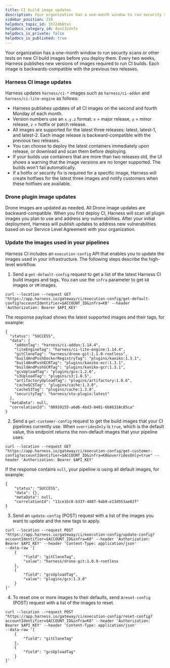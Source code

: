 ```yaml
---
title: CI build image updates
description: Your organization has a one-month window to run security scans or other tests on new CI build images before you deploy them.
sidebar_position: 210
helpdocs_topic_id: 1h724b6txn
helpdocs_category_id: 4xo13zdnfx
helpdocs_is_private: false
helpdocs_is_published: true
---
```


Your organization has a one-month window to run security scans or other tests on new CI build images before you deploy them. Every two weeks, Harness publishes new versions of images required to run CI builds. Each image is backwards-compatible with the previous two releases.

### Harness CI image updates

Harness updates `harness/ci-*` images such as `harness/ci-addon` and `harness/ci-lite-engine` as follows:

* Harness publishes updates of all CI images on the second and fourth Monday of each month.
* Version numbers use an `x.y.z` format: `x` = major release, `y` = minor release, `z` = hotfix or patch release.
* All images are supported for the latest three releases: latest, latest-1, and latest-2. Each image release is backward-compatible with the previous two releases.
* You can choose to deploy the latest containers immediately upon release, or download and scan them before deploying.
* If your builds use containers that are more than two releases old, the UI shows a warning that the image versions are no longer supported. The builds won't fail automatically.
* If a hotfix or security fix is required for a specific image, Harness will create hotfixes for the latest three images and notify customers when these hotfixes are available.

### Drone plugin image updates

Drone images are updated as needed. All Drone image updates are backward-compatible. When you first deploy CI, Harness will scan all plugin images you plan to use and address any vulnerabilities. After your initial deployment, Harness will publish updates to address new vulnerabilities based on our Service Level Agreement with your organization.

### Update the images used in your pipelines

Harness CI includes an `execution-config` API that enables you to update the images used in your infrastructure. The following steps describe the high-level workflow.

1. Send a `get-default-config` request to get a list of the latest Harness CI build images and tags. You can use the `infra` parameter to get `k8` images or `VM` images.

```
curl --location --request GET "https://app.harness.io/gateway/ci/execution-config/get-default-config?accountIdentifier=$ACCOUNT_ID&infra=K8" --header 'Authorization: Bearer $API_KEY'
```

The response payload shows the latest supported images and their tags, for example:

```
{
  "status": "SUCCESS",
  "data": {
    "addonTag": "harness/ci-addon:1.14.4",
    "liteEngineTag": "harness/ci-lite-engine:1.14.4",
    "gitCloneTag": "harness/drone-git:1.1.0-rootless",
    "buildAndPushDockerRegistryTag": "plugins/kaniko:1.3.1",
    "buildAndPushECRTag": "plugins/kaniko-ecr:1.3.1",
    "buildAndPushGCRTag": "plugins/kaniko-gcr:1.3.1",
    "gcsUploadTag": "plugins/gcs:1.2.6",
    "s3UploadTag": "plugins/s3:1.0.5",
    "artifactoryUploadTag": "plugins/artifactory:1.0.6",
    "cacheGCSTag": "plugins/cache:1.3.8",
    "cacheS3Tag": "plugins/cache:1.3.8",
    "securityTag": "harness/sto-plugin:latest"
  },
  "metaData": null,
  "correlationId": "08919155-a6d6-4bd3-8401-6b86318c85ca"
}
```

2. Send a `get-customer-config` request to get the build images that your CI pipelines currently use. When `overridesOnly` is `true`, which is the default value, this endpoint returns the non-default images that your pipeline uses.

```
curl --location --request GET "https://app.harness.io/gateway/ci/execution-config/get-customer-config?accountIdentifier=$ACCOUNT_ID&infra=K8&overridesOnly=true" --header 'Authorization: Bearer $API_KEY'
```

If the response contains `null`, your pipeline is using all default images, for example:

```
{
    "status": "SUCCESS",
    "data": {},
    "metaData": null,
    "correlationId": "11ce1bc8-b337-4687-9ab9-e13d553ae82f"
}
```

3. Send an `update-config` (POST) request with a list of the images you want to update and the new tags to apply.

```
curl --location --request POST "https://app.harness.io/gateway/ci/execution-config/update-config?accountIdentifier=$ACCOUNT_ID&infra=K8" --header 'Authorization: Bearer $API_KEY' --header 'Content-Type: application/json'
--data-raw '[
    {
        "field": "gitCloneTag",
        "value": "harness/drone-git:1.0.9-rootless
    },
    {
        "field": "gcsUploadTag",
        "value": "plugins/gcs:1.3.0"
    }
]'
```

4. To reset one or more images to their defaults, send a`reset-config` (POST) request with a list of the images to reset.

```
curl --location --request POST "https://app.harness.io/gateway/ci/execution-config/reset-config?accountIdentifier=$ACCOUNT_ID&infra=K8" --header 'Authorization: Bearer $API_KEY' --header 'Content-Type: application/json'
--data-raw '[
    {
        "field": "gitCloneTag"
    },
    {
        "field": "gcsUploadTag"
    }
]'
```
